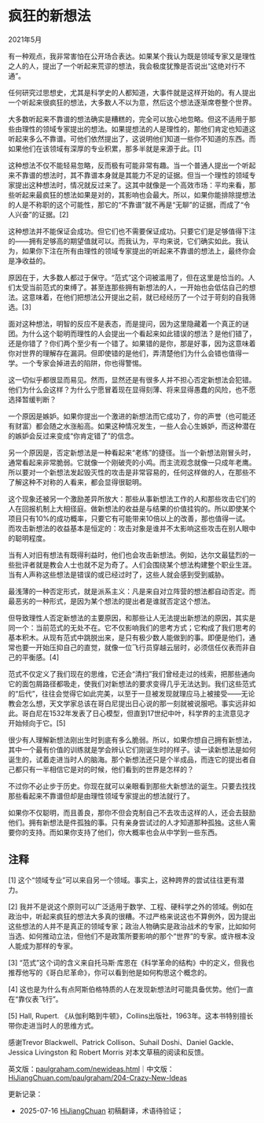 


# 疯狂的新想法

2021年5月

有一种观点，我非常害怕在公开场合表达。如果某个我认为既是领域专家又是理性之人的人，提出了一个听起来荒谬的想法，我会极度犹豫是否说出“这绝对行不通”。

任何研究过思想史，尤其是科学史的人都知道，大事件就是这样开始的。有人提出一个听起来很疯狂的想法，大多数人不以为意，然后这个想法逐渐席卷整个世界。

大多数听起来不靠谱的想法确实是糟糕的，完全可以放心地忽略。但这不适用于那些由理性的领域专家提出的想法。如果提想法的人是理性的，那他们肯定也知道这听起来多么不靠谱。可他们依然提出了，这说明他们知道一些你不知道的东西。而如果他们在该领域有深厚的专业积累，那多半就是来源于此。[1]

这种想法不仅不能轻易忽略，反而极有可能非常有趣。当一个普通人提出一个听起来不靠谱的想法时，其不靠谱本身就是其能力不足的证据。但当一个理性的领域专家提出这种想法时，情况就反过来了。这其中就像是一个高效市场：平均来看，那些听起来最疯狂的想法如果是对的，其影响也会最大。所以，如果你能排除提想法的人是不称职的这个可能性，那它的“不靠谱”就不再是“无聊”的证据，而成了“令人兴奋”的证据。[2]

这种想法并不能保证会成功。但它们也不需要保证成功。只要它们是足够值得下注的——拥有足够高的期望值就可以。而我认为，平均来说，它们确实如此。我认为，如果你下注在所有由理性的领域专家提出的听起来不靠谱的想法上，最终你会是净收益的。

原因在于，大多数人都过于保守。“范式”这个词被滥用了，但在这里是恰当的。人们太受当前范式的束缚了。甚至连那些拥有新想法的人，一开始也会低估自己的想法。这意味着，在他们把想法公开提出之前，就已经经历了一个过于苛刻的自我筛选。[3]

面对这种想法，明智的反应不是表态，而是提问，因为这里隐藏着一个真正的谜团。为什么这个聪明而理性的人会提出一个看起来如此错误的想法？是他们错了，还是你错了？你们两个至少有一个错了。如果错的是你，那是好事，因为这意味着你对世界的理解存在漏洞。但即使错的是他们，弄清楚他们为什么会错也值得一学。一个专家会掉进去的陷阱，你也得警惕。

这一切似乎都很显而易见。然而，显然还是有很多人并不担心否定新想法会犯错。他们为什么会这样？为什么宁愿冒着现在显得刻薄、将来显得愚蠢的风险，也不愿选择暂缓判断？

一个原因是嫉妒。如果你提出一个激进的新想法而它成功了，你的声誉（也可能还有财富）都会随之水涨船高。如果这种情况发生，一些人会心生嫉妒，而这种潜在的嫉妒会反过来变成“你肯定错了”的信念。

另一个原因是，否定新想法是一种看起来“老练”的捷径。当一个新想法刚冒头时，通常看起来非常脆弱。它就像一个刚破壳的小鸡。而主流观念就像一只成年老鹰。所以要对一个新想法发起毁灭性的攻击是非常容易的，任何这样做的人，在那些不了解这种不对称的人看来，都会显得很聪明。

这个现象还被另一个激励差异所放大：那些从事新想法工作的人和那些攻击它们的人在回报机制上大相径庭。做新想法的收益是与结果的价值挂钩的。所以即使某个项目只有10%的成功概率，只要它有可能带来10倍以上的改善，那也值得一试。而攻击新想法的收益基本是恒定的：攻击对象是谁并不太影响这些攻击在别人眼中的聪明程度。

当有人对旧有想法有既得利益时，他们也会攻击新想法。例如，达尔文最猛烈的一些批评者就是教会人士也就不足为奇了。人们会围绕某个想法构建整个职业生涯。当有人声称这些想法是错误的或已经过时了，这些人就会感到受到威胁。

最浅薄的一种否定形式，就是派系主义：凡是来自对立阵营的想法都自动否定。而最恶劣的一种形式，是因为某个想法的提出者是谁就否定这个想法。

但导致理性人否定新想法的主要原因，和那些让人无法提出新想法的原因，其实是同一个：当前范式的无处不在。它不仅影响我们的思考方式；它构成了我们思考的基本积木。从现有范式中跳脱出来，是只有极少数人能做到的事。即便是他们，通常也要一开始压抑自己的直觉，就像一位飞行员穿越云层时，必须信任仪表而非自己的平衡感。[4]

范式不仅定义了我们现在的思维，它还会“清扫”我们曾经走过的线索，把那些通向它的面包屑路径都吸走，使我们对新想法的要求变得几乎无法达到。我们这些范式的“后代”，往往会觉得它如此完美，以至于一旦被发现就理应马上被接受——无论教会怎么想，天文学家总该在哥白尼提出日心说的那一刻就被说服吧。事实远非如此。哥白尼在1532年发表了日心模型，但直到17世纪中叶，科学界的主流意见才开始倾向于它。[5]

很少有人理解新想法刚出生时到底有多么脆弱。所以，如果你想自己拥有新想法，其中一个最有价值的训练就是学会辨认它们刚诞生时的样子。读一读新想法是如何诞生的，试着走进当时人的脑海。那个新想法还只是个半成品，而连它的提出者自己都只有一半相信它是对的时候，他们看到的世界是怎样的？

不过你不必止步于历史。你现在就可以亲眼看到那些大新想法的诞生。只要去找找那些看起来不靠谱但却是由理性领域专家提出的想法就行了。

如果你不仅聪明，而且善良，那你不但会克制自己不去攻击这样的人，还会去鼓励他们。拥有新想法是件孤独的事。只有亲身尝试过的人才知道那种孤独。这些人需要你的支持。而如果你支持了他们，你大概率也会从中学到一些东西。

## 注释

[1] 这个“领域专业”可以来自另一个领域。事实上，这种跨界的尝试往往更有潜力。

[2] 我并不是说这个原则可以广泛适用于数学、工程、硬科学之外的领域。例如在政治中，听起来疯狂的想法大多真的很糟。不过严格来说这也不算例外，因为提出这些想法的人并不是真正的领域专家；政治人物确实是政治战术的专家，比如如何当选、如何推动立法，但他们不是政策所要影响的那个“世界”的专家。或许根本没人能成为那样的专家。

[3] “范式”这个词的含义来自托马斯·库恩在《科学革命的结构》中的定义，但我也推荐他写的《哥白尼革命》，你可以看到他是如何构思这个概念的。

[4] 这也是为什么有点阿斯伯格特质的人在发现新想法时可能具备优势。他们一直在“靠仪表飞行”。

[5] Hall, Rupert. 《从伽利略到牛顿》，Collins出版社，1963年。这本书特别擅长带你走进当时人的思维方式。

感谢Trevor Blackwell、Patrick Collison、Suhail Doshi、Daniel Gackle、Jessica Livingston 和 Robert Morris 对本文草稿的阅读和反馈。

英文版：[paulgraham.com/newideas.html](https://paulgraham.com/newideas.html)｜中文版：[HiJiangChuan.com/paulgraham/204-Crazy-New-Ideas](https://hijiangchuan.com/paulgraham/204-Crazy-New-Ideas)



更新记录：
- 2025-07-16 [HiJiangChuan](https://hijiangchuan.com) 初稿翻译，术语待验证；

